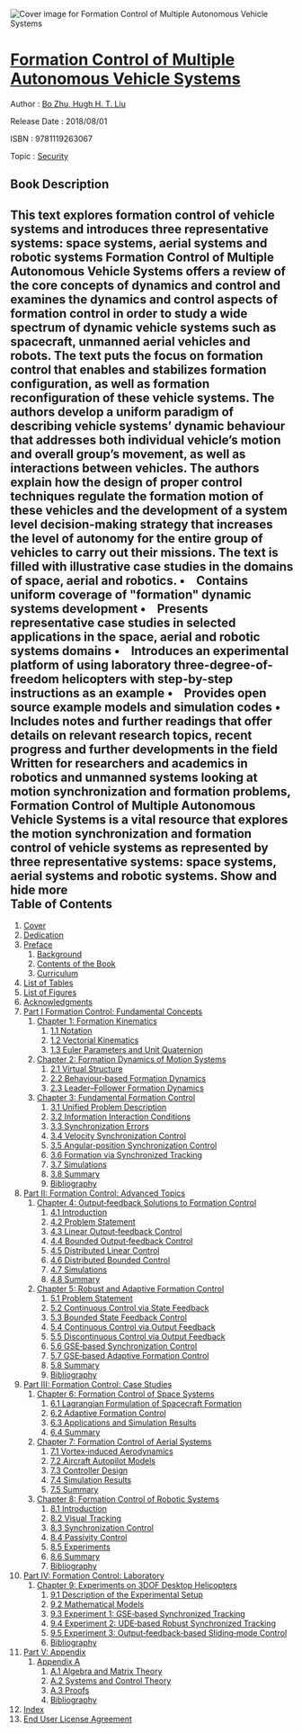 ![Cover image for Formation Control of Multiple Autonomous Vehicle Systems](https://imgdetail.ebookreading.net/cover/cover/20200215/EB9781119263067.jpg)

[Formation Control of Multiple Autonomous Vehicle Systems](https://ebookreading.net/view/book/Formation+Control+of+Multiple+Autonomous+Vehicle+Systems-EB9781119263067_1.html "Formation Control of Multiple Autonomous Vehicle Systems")
====================================================================================================================

Author : [Bo Zhu](https://ebookreading.net/search/author/Bo+Zhu),[ Hugh H. T. Liu](https://ebookreading.net/search/author/+Hugh+H.+T.+Liu)

Release Date : 2018/08/01

ISBN : 9781119263067

Topic : [Security](https://ebookreading.net/search/category/security)

Book Description
-----------------

 This text explores formation control of vehicle systems and introduces three representative systems: space systems, aerial systems and robotic systems
Formation Control of Multiple Autonomous Vehicle Systems offers a review of the core concepts of dynamics and control and examines the dynamics and control aspects of formation control in order to study a wide spectrum of dynamic vehicle systems such as spacecraft, unmanned aerial vehicles and robots. The text puts the focus on formation control that enables and stabilizes formation configuration, as well as formation reconfiguration of these vehicle systems. The authors develop a uniform paradigm of describing vehicle systems’ dynamic behaviour that addresses both individual vehicle’s motion and overall group’s movement, as well as interactions between vehicles.
The authors explain how the design of proper control techniques regulate the formation motion of these vehicles and the development of a system level decision-making strategy that increases the level of autonomy for the entire group of vehicles to carry out their missions. The text is filled with illustrative case studies in the domains of space, aerial and robotics.
•    Contains uniform coverage of "formation" dynamic systems development
•    Presents representative case studies in selected applications in the space, aerial and robotic systems domains
•    Introduces an experimental platform of using laboratory three-degree-of-freedom helicopters with step-by-step instructions as an example
•    Provides open source example models and simulation codes
•    Includes notes and further readings that offer details on relevant research topics, recent progress and further developments in the field
Written for researchers and academics in robotics and unmanned systems looking at motion synchronization and formation problems, Formation Control of Multiple Autonomous Vehicle Systems is a vital resource that explores the motion synchronization and formation control of vehicle systems as represented by three representative systems: space systems, aerial systems and robotic systems.
        Show and hide more                
Table of Contents
-----------------

1. [Cover](https://ebookreading.net/view/book/Formation+Control+of+Multiple+Autonomous+Vehicle+Systems-EB9781119263067_1.html)
1. [Dedication](https://ebookreading.net/view/book/Formation+Control+of+Multiple+Autonomous+Vehicle+Systems-EB9781119263067_5.html)
1. [Preface](https://ebookreading.net/view/book/Formation+Control+of+Multiple+Autonomous+Vehicle+Systems-EB9781119263067_6.html)
    1. [Background](https://ebookreading.net/view/book/Formation+Control+of+Multiple+Autonomous+Vehicle+Systems-EB9781119263067_6.html#head-2-142)
    1. [Contents of the Book](https://ebookreading.net/view/book/Formation+Control+of+Multiple+Autonomous+Vehicle+Systems-EB9781119263067_6.html#head-2-143)
    1. [Curriculum](https://ebookreading.net/view/book/Formation+Control+of+Multiple+Autonomous+Vehicle+Systems-EB9781119263067_6.html#head-2-144)
1. [List of Tables](https://ebookreading.net/view/book/Formation+Control+of+Multiple+Autonomous+Vehicle+Systems-EB9781119263067_7.html)
1. [List of Figures](https://ebookreading.net/view/book/Formation+Control+of+Multiple+Autonomous+Vehicle+Systems-EB9781119263067_8.html)
1. [Acknowledgments](https://ebookreading.net/view/book/Formation+Control+of+Multiple+Autonomous+Vehicle+Systems-EB9781119263067_9.html)
1. [Part I Formation Control: Fundamental Concepts](https://ebookreading.net/view/book/Formation+Control+of+Multiple+Autonomous+Vehicle+Systems-EB9781119263067_10.html)
    1. [Chapter 1: Formation Kinematics](https://ebookreading.net/view/book/Formation+Control+of+Multiple+Autonomous+Vehicle+Systems-EB9781119263067_11.html)
        1. [1.1 Notation](https://ebookreading.net/view/book/Formation+Control+of+Multiple+Autonomous+Vehicle+Systems-EB9781119263067_11.html#head-2-25)
        1. [1.2 Vectorial Kinematics](https://ebookreading.net/view/book/Formation+Control+of+Multiple+Autonomous+Vehicle+Systems-EB9781119263067_11.html#head-2-26)
        1. [1.3 Euler Parameters and Unit Quaternion](https://ebookreading.net/view/book/Formation+Control+of+Multiple+Autonomous+Vehicle+Systems-EB9781119263067_11.html#head-2-27)
    1. [Chapter 2: Formation Dynamics of Motion Systems](https://ebookreading.net/view/book/Formation+Control+of+Multiple+Autonomous+Vehicle+Systems-EB9781119263067_12.html)
        1. [2.1 Virtual Structure](https://ebookreading.net/view/book/Formation+Control+of+Multiple+Autonomous+Vehicle+Systems-EB9781119263067_12.html#head-2-28)
        1. [2.2 Behaviour‐based Formation Dynamics](https://ebookreading.net/view/book/Formation+Control+of+Multiple+Autonomous+Vehicle+Systems-EB9781119263067_12.html#head-2-30)
        1. [2.3 Leader–Follower Formation Dynamics](https://ebookreading.net/view/book/Formation+Control+of+Multiple+Autonomous+Vehicle+Systems-EB9781119263067_12.html#head-2-31)
    1. [Chapter 3: Fundamental Formation Control](https://ebookreading.net/view/book/Formation+Control+of+Multiple+Autonomous+Vehicle+Systems-EB9781119263067_13.html)
        1. [3.1 Unified Problem Description](https://ebookreading.net/view/book/Formation+Control+of+Multiple+Autonomous+Vehicle+Systems-EB9781119263067_13.html#head-2-33)
        1. [3.2 Information Interaction Conditions](https://ebookreading.net/view/book/Formation+Control+of+Multiple+Autonomous+Vehicle+Systems-EB9781119263067_13.html#head-2-38)
        1. [3.3 Synchronization Errors](https://ebookreading.net/view/book/Formation+Control+of+Multiple+Autonomous+Vehicle+Systems-EB9781119263067_13.html#head-2-39)
        1. [3.4 Velocity Synchronization Control](https://ebookreading.net/view/book/Formation+Control+of+Multiple+Autonomous+Vehicle+Systems-EB9781119263067_13.html#head-2-43)
        1. [3.5 Angular‐position Synchronization Control](https://ebookreading.net/view/book/Formation+Control+of+Multiple+Autonomous+Vehicle+Systems-EB9781119263067_13.html#head-2-49)
        1. [3.6 Formation via Synchronized Tracking](https://ebookreading.net/view/book/Formation+Control+of+Multiple+Autonomous+Vehicle+Systems-EB9781119263067_13.html#head-2-54)
        1. [3.7 Simulations](https://ebookreading.net/view/book/Formation+Control+of+Multiple+Autonomous+Vehicle+Systems-EB9781119263067_13.html#head-2-57)
        1. [3.8 Summary](https://ebookreading.net/view/book/Formation+Control+of+Multiple+Autonomous+Vehicle+Systems-EB9781119263067_13.html#head-2-62)
        1. [Bibliography](https://ebookreading.net/view/book/Formation+Control+of+Multiple+Autonomous+Vehicle+Systems-EB9781119263067_14.html#p01a-sec-0001)
1. [Part II: Formation Control: Advanced Topics](https://ebookreading.net/view/book/Formation+Control+of+Multiple+Autonomous+Vehicle+Systems-EB9781119263067_15.html)
    1. [Chapter 4: Output‐feedback Solutions to Formation Control](https://ebookreading.net/view/book/Formation+Control+of+Multiple+Autonomous+Vehicle+Systems-EB9781119263067_16.html)
        1. [4.1 Introduction](https://ebookreading.net/view/book/Formation+Control+of+Multiple+Autonomous+Vehicle+Systems-EB9781119263067_16.html#head-2-63)
        1. [4.2 Problem Statement](https://ebookreading.net/view/book/Formation+Control+of+Multiple+Autonomous+Vehicle+Systems-EB9781119263067_16.html#head-2-64)
        1. [4.3 Linear Output‐feedback Control](https://ebookreading.net/view/book/Formation+Control+of+Multiple+Autonomous+Vehicle+Systems-EB9781119263067_16.html#head-2-65)
        1. [4.4 Bounded Output‐feedback Control](https://ebookreading.net/view/book/Formation+Control+of+Multiple+Autonomous+Vehicle+Systems-EB9781119263067_16.html#head-2-67)
        1. [4.5 Distributed Linear Control](https://ebookreading.net/view/book/Formation+Control+of+Multiple+Autonomous+Vehicle+Systems-EB9781119263067_16.html#head-2-70)
        1. [4.6 Distributed Bounded Control](https://ebookreading.net/view/book/Formation+Control+of+Multiple+Autonomous+Vehicle+Systems-EB9781119263067_16.html#head-2-72)
        1. [4.7 Simulations](https://ebookreading.net/view/book/Formation+Control+of+Multiple+Autonomous+Vehicle+Systems-EB9781119263067_16.html#head-2-74)
        1. [4.8 Summary](https://ebookreading.net/view/book/Formation+Control+of+Multiple+Autonomous+Vehicle+Systems-EB9781119263067_16.html#head-2-75)
    1. [Chapter 5: Robust and Adaptive Formation Control](https://ebookreading.net/view/book/Formation+Control+of+Multiple+Autonomous+Vehicle+Systems-EB9781119263067_17.html)
        1. [5.1 Problem Statement](https://ebookreading.net/view/book/Formation+Control+of+Multiple+Autonomous+Vehicle+Systems-EB9781119263067_17.html#head-2-76)
        1. [5.2 Continuous Control via State Feedback](https://ebookreading.net/view/book/Formation+Control+of+Multiple+Autonomous+Vehicle+Systems-EB9781119263067_17.html#head-2-77)
        1. [5.3 Bounded State Feedback Control](https://ebookreading.net/view/book/Formation+Control+of+Multiple+Autonomous+Vehicle+Systems-EB9781119263067_17.html#head-2-84)
        1. [5.4 Continuous Control via Output Feedback](https://ebookreading.net/view/book/Formation+Control+of+Multiple+Autonomous+Vehicle+Systems-EB9781119263067_17.html#head-2-93)
        1. [5.5 Discontinuous Control via Output Feedback](https://ebookreading.net/view/book/Formation+Control+of+Multiple+Autonomous+Vehicle+Systems-EB9781119263067_17.html#head-2-96)
        1. [5.6 GSE‐based Synchronization Control](https://ebookreading.net/view/book/Formation+Control+of+Multiple+Autonomous+Vehicle+Systems-EB9781119263067_17.html#head-2-101)
        1. [5.7 GSE‐based Adaptive Formation Control](https://ebookreading.net/view/book/Formation+Control+of+Multiple+Autonomous+Vehicle+Systems-EB9781119263067_17.html#head-2-104)
        1. [5.8 Summary](https://ebookreading.net/view/book/Formation+Control+of+Multiple+Autonomous+Vehicle+Systems-EB9781119263067_17.html#head-2-106)
        1. [Bibliography](https://ebookreading.net/view/book/Formation+Control+of+Multiple+Autonomous+Vehicle+Systems-EB9781119263067_18.html#p02a-sec-0001)
1. [Part III: Formation Control: Case Studies](https://ebookreading.net/view/book/Formation+Control+of+Multiple+Autonomous+Vehicle+Systems-EB9781119263067_19.html)
    1. [Chapter 6: Formation Control of Space Systems](https://ebookreading.net/view/book/Formation+Control+of+Multiple+Autonomous+Vehicle+Systems-EB9781119263067_20.html)
        1. [6.1 Lagrangian Formulation of Spacecraft Formation](https://ebookreading.net/view/book/Formation+Control+of+Multiple+Autonomous+Vehicle+Systems-EB9781119263067_20.html#head-2-107)
        1. [6.2 Adaptive Formation Control](https://ebookreading.net/view/book/Formation+Control+of+Multiple+Autonomous+Vehicle+Systems-EB9781119263067_20.html#head-2-108)
        1. [6.3 Applications and Simulation Results](https://ebookreading.net/view/book/Formation+Control+of+Multiple+Autonomous+Vehicle+Systems-EB9781119263067_20.html#head-2-109)
        1. [6.4 Summary](https://ebookreading.net/view/book/Formation+Control+of+Multiple+Autonomous+Vehicle+Systems-EB9781119263067_20.html#head-2-110)
    1. [Chapter 7: Formation Control of Aerial Systems](https://ebookreading.net/view/book/Formation+Control+of+Multiple+Autonomous+Vehicle+Systems-EB9781119263067_21.html)
        1. [7.1 Vortex‐induced Aerodynamics](https://ebookreading.net/view/book/Formation+Control+of+Multiple+Autonomous+Vehicle+Systems-EB9781119263067_21.html#head-2-111)
        1. [7.2 Aircraft Autopilot Models](https://ebookreading.net/view/book/Formation+Control+of+Multiple+Autonomous+Vehicle+Systems-EB9781119263067_21.html#head-2-115)
        1. [7.3 Controller Design](https://ebookreading.net/view/book/Formation+Control+of+Multiple+Autonomous+Vehicle+Systems-EB9781119263067_21.html#head-2-116)
        1. [7.4 Simulation Results](https://ebookreading.net/view/book/Formation+Control+of+Multiple+Autonomous+Vehicle+Systems-EB9781119263067_21.html#head-2-117)
        1. [7.5 Summary](https://ebookreading.net/view/book/Formation+Control+of+Multiple+Autonomous+Vehicle+Systems-EB9781119263067_21.html#head-2-121)
    1. [Chapter 8: Formation Control of Robotic Systems](https://ebookreading.net/view/book/Formation+Control+of+Multiple+Autonomous+Vehicle+Systems-EB9781119263067_22.html)
        1. [8.1 Introduction](https://ebookreading.net/view/book/Formation+Control+of+Multiple+Autonomous+Vehicle+Systems-EB9781119263067_22.html#head-2-122)
        1. [8.2 Visual Tracking](https://ebookreading.net/view/book/Formation+Control+of+Multiple+Autonomous+Vehicle+Systems-EB9781119263067_22.html#head-2-123)
        1. [8.3 Synchronization Control](https://ebookreading.net/view/book/Formation+Control+of+Multiple+Autonomous+Vehicle+Systems-EB9781119263067_22.html#head-2-124)
        1. [8.4 Passivity Control](https://ebookreading.net/view/book/Formation+Control+of+Multiple+Autonomous+Vehicle+Systems-EB9781119263067_22.html#head-2-125)
        1. [8.5 Experiments](https://ebookreading.net/view/book/Formation+Control+of+Multiple+Autonomous+Vehicle+Systems-EB9781119263067_22.html#head-2-126)
        1. [8.6 Summary](https://ebookreading.net/view/book/Formation+Control+of+Multiple+Autonomous+Vehicle+Systems-EB9781119263067_22.html#head-2-127)
        1. [Bibliography](https://ebookreading.net/view/book/Formation+Control+of+Multiple+Autonomous+Vehicle+Systems-EB9781119263067_23.html#p03a-sec-0001)
1. [Part IV: Formation Control: Laboratory](https://ebookreading.net/view/book/Formation+Control+of+Multiple+Autonomous+Vehicle+Systems-EB9781119263067_24.html)
    1. [Chapter 9: Experiments on 3DOF Desktop Helicopters](https://ebookreading.net/view/book/Formation+Control+of+Multiple+Autonomous+Vehicle+Systems-EB9781119263067_25.html)
        1. [9.1 Description of the Experimental Setup](https://ebookreading.net/view/book/Formation+Control+of+Multiple+Autonomous+Vehicle+Systems-EB9781119263067_25.html#head-2-128)
        1. [9.2 Mathematical Models](https://ebookreading.net/view/book/Formation+Control+of+Multiple+Autonomous+Vehicle+Systems-EB9781119263067_25.html#head-2-129)
        1. [9.3 Experiment 1: GSE‐based Synchronized Tracking](https://ebookreading.net/view/book/Formation+Control+of+Multiple+Autonomous+Vehicle+Systems-EB9781119263067_25.html#head-2-131)
        1. [9.4 Experiment 2: UDE‐based Robust Synchronized Tracking](https://ebookreading.net/view/book/Formation+Control+of+Multiple+Autonomous+Vehicle+Systems-EB9781119263067_25.html#head-2-132)
        1. [9.5 Experiment 3: Output‐feedback‐based Sliding‐mode Control](https://ebookreading.net/view/book/Formation+Control+of+Multiple+Autonomous+Vehicle+Systems-EB9781119263067_25.html#head-2-137)
        1. [Bibliography](https://ebookreading.net/view/book/Formation+Control+of+Multiple+Autonomous+Vehicle+Systems-EB9781119263067_26.html#p04a-sec-0001)
1. [Part V: Appendix](https://ebookreading.net/view/book/Formation+Control+of+Multiple+Autonomous+Vehicle+Systems-EB9781119263067_27.html)
    1. [Appendix A](https://ebookreading.net/view/book/Formation+Control+of+Multiple+Autonomous+Vehicle+Systems-EB9781119263067_28.html#bibliography)
        1. [A.1 Algebra and Matrix Theory](https://ebookreading.net/view/book/Formation+Control+of+Multiple+Autonomous+Vehicle+Systems-EB9781119263067_28.html#head-2-1)
        1. [A.2 Systems and Control Theory](https://ebookreading.net/view/book/Formation+Control+of+Multiple+Autonomous+Vehicle+Systems-EB9781119263067_28.html#head-2-5)
        1. [A.3 Proofs](https://ebookreading.net/view/book/Formation+Control+of+Multiple+Autonomous+Vehicle+Systems-EB9781119263067_28.html#head-2-24)
        1. [Bibliography](https://ebookreading.net/view/book/Formation+Control+of+Multiple+Autonomous+Vehicle+Systems-EB9781119263067_29.html#p05a-sec-0001)
1. [Index](https://ebookreading.net/view/book/Formation+Control+of+Multiple+Autonomous+Vehicle+Systems-EB9781119263067_30.html)
1. [End User License Agreement](https://ebookreading.net/view/book/Formation+Control+of+Multiple+Autonomous+Vehicle+Systems-EB9781119263067_31.html)

